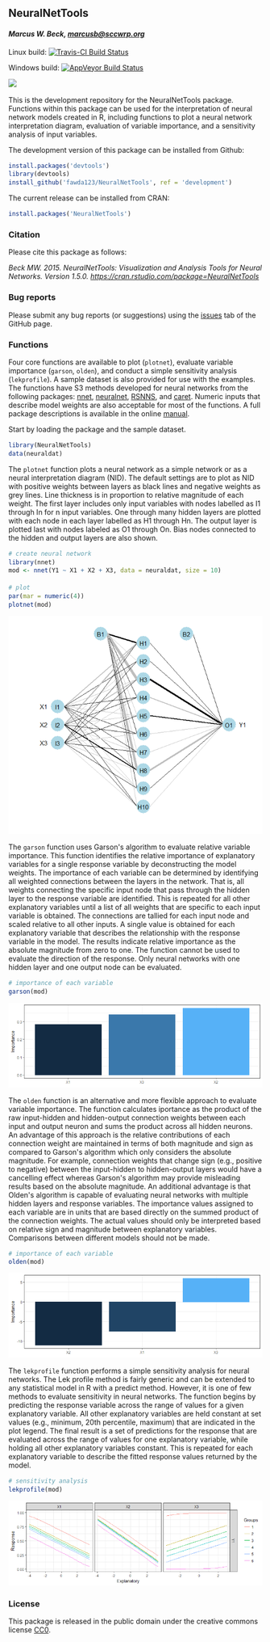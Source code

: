 
## NeuralNetTools

#### *Marcus W. Beck, marcusb@sccwrp.org*

Linux build: [![Travis-CI Build Status](http://travis-ci.org/fawda123/NeuralNetTools.png?branch=master)](http://travis-ci.org/fawda123/NeuralNetTools)

Windows build: [![AppVeyor Build Status](http://ci.appveyor.com/api/projects/status/github/fawda123/NeuralNetTools?branch=master)](http://ci.appveyor.com/project/fawda123/NeuralNetTools)

[![](http://cranlogs.r-pkg.org/badges/grand-total/NeuralNetTools)](http://cran.rstudio.com/web/packages/NeuralNetTools/index.html)

This is the development repository for the NeuralNetTools package.  Functions within this package can be used for the interpretation of neural network models created in R, including functions to plot a neural network interpretation diagram, evaluation of variable importance, and a sensitivity analysis of input variables. 

The development version of this package can be installed from Github:


```r
install.packages('devtools')
library(devtools)
install_github('fawda123/NeuralNetTools', ref = 'development')
```

The current release can be installed from CRAN:


```r
install.packages('NeuralNetTools')
```

### Citation

Please cite this package as follows:

*Beck MW. 2015. NeuralNetTools: Visualization and Analysis Tools for Neural Networks. Version 1.5.0. https://cran.rstudio.com/package=NeuralNetTools*

### Bug reports

Please submit any bug reports (or suggestions) using the [issues](https://github.com/fawda123/NeuralNetTools/issues) tab of the GitHub page.

### Functions



Four core functions are available to plot (`plotnet`), evaluate variable importance (`garson`, `olden`), and conduct a simple sensitivity analysis (`lekprofile`).  A sample dataset is also provided for use with the examples.  The functions have S3 methods developed for neural networks from the following packages: [nnet](https://cran.r-project.org/package=nnet), [neuralnet](https://cran.r-project.org/package=neuralnet), [RSNNS](https://cran.r-project.org/package=RSNNS), and [caret](https://cran.r-project.org/package=caret).  Numeric inputs that describe model weights are also acceptable for most of the functions. A full package descriptions is available in the online [manual](https://cran.r-project.org/package=NeuralNetTools/NeuralNetTools.pdf).
 
Start by loading the package and the sample dataset.



```r
library(NeuralNetTools)
data(neuraldat)
```

The `plotnet` function plots a neural network as a simple network or as a neural interpretation diagram (NID). The default settings are to plot as NID with positive weights between layers as black lines and negative weights as grey lines. Line thickness is in proportion to relative magnitude of each weight. The first layer includes only input variables with nodes labelled as I1 through In for n input variables. One through many hidden layers are plotted with each node in each layer labelled as H1 through Hn. The output layer is plotted last with nodes labeled as O1 through On. Bias nodes connected to the hidden and output layers are also shown. 


```r
# create neural network
library(nnet)
mod <- nnet(Y1 ~ X1 + X2 + X3, data = neuraldat, size = 10)

# plot
par(mar = numeric(4))
plotnet(mod)
```

![](README_files/figure-html/unnamed-chunk-6-1.png)<!-- -->

The `garson` function uses Garson's algorithm to evaluate relative variable importance. This function identifies the relative importance of explanatory variables for a single response variable by deconstructing the model weights. The importance of each variable can be determined by identifying all weighted connections between the layers in the network. That is, all weights connecting the specific input node that pass through the hidden layer to the response variable are identified. This is repeated for all other explanatory variables until a list of all weights that are specific to each input variable is obtained. The connections are tallied for each input node and scaled relative to all other inputs. A single value is obtained for each explanatory variable that describes the relationship with the response variable in the model. The results indicate relative importance as the absolute magnitude from zero to one.  The function cannot be used to evaluate the direction of the response.  Only neural networks with one hidden layer and one output node can be evaluated.


```r
# importance of each variable
garson(mod)
```

![](README_files/figure-html/unnamed-chunk-7-1.png)<!-- -->

The `olden` function is an alternative and more flexible approach to evaluate variable importance. The function calculates iportance as the product of the raw input-hidden and hidden-output connection weights between each input and output neuron and sums the product across all hidden neurons. An advantage of this approach is the relative contributions of each connection weight are maintained in terms of both magnitude and sign as compared to Garson's algorithm which only considers the absolute magnitude. For example, connection weights that change sign (e.g., positive to negative) between the input-hidden to hidden-output layers would have a cancelling effect whereas Garson's algorithm may provide misleading results based on the absolute magnitude. An additional advantage is that Olden's algorithm is capable of evaluating neural networks with multiple hidden layers and response variables.  The importance values assigned to each variable are in units that are based directly on the summed product of the connection weights. The actual values should only be interpreted based on relative sign and magnitude between explanatory variables. Comparisons between different models should not be made.


```r
# importance of each variable
olden(mod)
```

![](README_files/figure-html/unnamed-chunk-8-1.png)<!-- -->

The `lekprofile` function performs a simple sensitivity analysis for neural networks. The Lek profile method is fairly generic and can be extended to any statistical model in R with a predict method. However, it is one of few methods to evaluate sensitivity in neural networks. The function begins by predicting the response variable across the range of values for a given explanatory variable. All other explanatory variables are held constant at set values (e.g., minimum, 20th percentile, maximum) that are indicated in the plot legend. The final result is a set of predictions for the response that are evaluated across the range of values for one explanatory variable, while holding all other explanatory variables constant. This is repeated for each explanatory variable to describe the fitted response values returned by the model.


```r
# sensitivity analysis
lekprofile(mod)
```

![](README_files/figure-html/unnamed-chunk-9-1.png)<!-- -->

### License

This package is released in the public domain under the creative commons license [CC0](https://tldrlegal.com/license/creative-commons-cc0-1.0-universal). 

